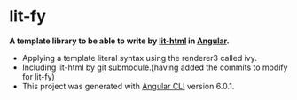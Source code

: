 # lit-fy

**A template library to be able to write by [lit-html](https://github.com/Polymer/lit-html) in [Angular](https://github.com/angular/angular).**

* Applying a template literal syntax using the renderer3 called ivy.
* Including lit-html by git submodule.(having added the commits to modify for lit-fy)
* This project was generated with [Angular CLI](https://github.com/angular/angular-cli) version 6.0.1.
